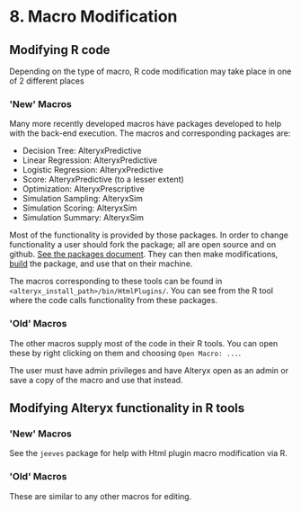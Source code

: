 # 8. Macro Modification


## Modifying R code
Depending on the type of macro, R code modification may take place in one of 2 different places


### 'New' Macros
Many more recently developed macros have packages developed to help with the back-end execution. The macros and corresponding packages are:
- Decision Tree: AlteryxPredictive
- Linear Regression: AlteryxPredictive
- Logistic Regression: AlteryxPredictive
- Score: AlteryxPredictive (to a lesser extent)
- Optimization: AlteryxPrescriptive
- Simulation Sampling: AlteryxSim
- Simulation Scoring: AlteryxSim
- Simulation Summary: AlteryxSim

Most of the functionality is provided by those packages. In order to change functionality a user should fork the package; all are open source and on github. [See the packages document](3_Packages.md). They can then make modifications, [build](https://support.rstudio.com/hc/en-us/articles/200486488-Developing-Packages-with-RStudio) the package, and use that on their machine.

The macros corresponding to these tools can be found in `<alteryx_install_path>/bin/HtmlPlugins/`. You can see from the R tool where the code calls functionality from these packages.


### 'Old' Macros
The other macros supply most of the code in their R tools. You can open these by right clicking on them and choosing `Open Macro: ...`.

The user must have admin privileges and have Alteryx open as an admin or save a copy of the macro and use that instead.


## Modifying Alteryx functionality in R tools


### 'New' Macros
See the `jeeves` package for help with Html plugin macro modification via R.


### 'Old' Macros
These are similar to any other macros for editing.
